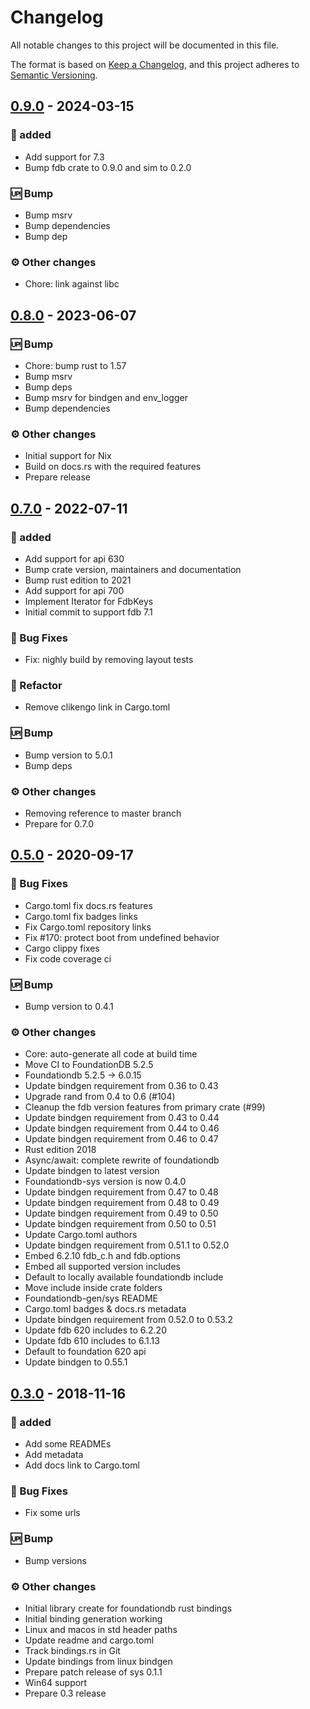 # Changelog

All notable changes to this project will be documented in this file.

The format is based on [Keep a Changelog](https://keepachangelog.com/en/1.0.0/),
and this project adheres to [Semantic Versioning](https://semver.org/spec/v2.0.0.html).

## [0.9.0] - 2024-03-15

### <!-- 0 -->🚀 added

- Add support for 7.3
- Bump fdb crate to 0.9.0 and sim to 0.2.0

### <!-- 3 -->🆙 Bump

- Bump msrv
- Bump dependencies
- Bump dep

### <!-- 4 -->⚙️ Other changes

- Chore: link against libc

## [0.8.0] - 2023-06-07

### <!-- 3 -->🆙 Bump

- Chore: bump rust to 1.57
- Bump msrv
- Bump deps
- Bump msrv for bindgen and env_logger
- Bump dependencies

### <!-- 4 -->⚙️ Other changes

- Initial support for Nix
- Build on docs.rs with the required features
- Prepare release

## [0.7.0] - 2022-07-11

### <!-- 0 -->🚀 added

- Add support for api 630
- Bump crate version, maintainers and documentation
- Bump rust edition to 2021
- Add support for api 700
- Implement Iterator for FdbKeys
- Initial commit to support fdb 7.1

### <!-- 1 -->🐛 Bug Fixes

- Fix: nighly build by removing layout tests

### <!-- 2 -->🚜 Refactor

- Remove clikengo link in Cargo.toml

### <!-- 3 -->🆙 Bump

- Bump version to 5.0.1
- Bump deps

### <!-- 4 -->⚙️ Other changes

- Removing reference to master branch
- Prepare for 0.7.0

## [0.5.0] - 2020-09-17

### <!-- 1 -->🐛 Bug Fixes

- Cargo.toml fix docs.rs features
- Cargo.toml fix badges links
- Fix Cargo.toml repository links
- Fix #170: protect boot from undefined behavior
- Cargo clippy fixes
- Fix code coverage ci

### <!-- 3 -->🆙 Bump

- Bump version to 0.4.1

### <!-- 4 -->⚙️ Other changes

- Core: auto-generate all code at build time
- Move CI to FoundationDB 5.2.5
- Foundationdb 5.2.5 -> 6.0.15
- Update bindgen requirement from 0.36 to 0.43
- Upgrade rand from 0.4 to 0.6 (#104)
- Cleanup the fdb version features from primary crate (#99)
- Update bindgen requirement from 0.43 to 0.44
- Update bindgen requirement from 0.44 to 0.46
- Update bindgen requirement from 0.46 to 0.47
- Rust edition 2018
- Async/await: complete rewrite of foundationdb
- Update bindgen to latest version
- Foundationdb-sys version is now 0.4.0
- Update bindgen requirement from 0.47 to 0.48
- Update bindgen requirement from 0.48 to 0.49
- Update bindgen requirement from 0.49 to 0.50
- Update bindgen requirement from 0.50 to 0.51
- Update Cargo.toml authors
- Update bindgen requirement from 0.51.1 to 0.52.0
- Embed 6.2.10 fdb_c.h and fdb.options
- Embed all supported version includes
- Default to locally available foundationdb include
- Move include inside crate folders
- Foundationdb-gen/sys README
- Cargo.toml badges & docs.rs metadata
- Update bindgen requirement from 0.52.0 to 0.53.2
- Update fdb 620 includes to 6.2.20
- Update fdb 610 includes to 6.1.13
- Default to foundation 620 api
- Update bindgen to 0.55.1

## [0.3.0] - 2018-11-16

### <!-- 0 -->🚀 added

- Add some READMEs
- Add metadata
- Add docs link to Cargo.toml

### <!-- 1 -->🐛 Bug Fixes

- Fix some urls

### <!-- 3 -->🆙 Bump

- Bump versions

### <!-- 4 -->⚙️ Other changes

- Initial library create for foundationdb rust bindings
- Initial binding generation working
- Linux and macos in std header paths
- Update readme and cargo.toml
- Track bindings.rs in Git
- Update bindings from linux bindgen
- Prepare patch release of sys 0.1.1
- Win64 support
- Prepare 0.3 release

[unreleased]: https://github.com/foundationdb-rs}/foundationdb-rs/compare/v0.9.0..HEAD
[0.9.0]: https://github.com/foundationdb-rs}/foundationdb-rs/compare/v0.8.0..v0.9.0
[0.8.0]: https://github.com/foundationdb-rs}/foundationdb-rs/compare/v0.7.0..v0.8.0
[0.7.0]: https://github.com/foundationdb-rs}/foundationdb-rs/compare/0.5.0..v0.7.0
[0.5.0]: https://github.com/foundationdb-rs}/foundationdb-rs/compare/v0.3.0..0.5.0
[0.3.0]: https://github.com/foundationdb-rs}/foundationdb-rs/compare/0.2..v0.3.0

<!-- generated by git-cliff -->
